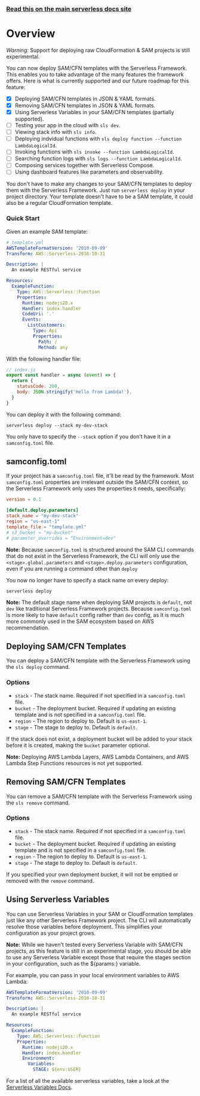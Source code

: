 <!--
title: Serverless Framework - Deploying SAM & CloudFormation Projects
menuText: Deploying SAM & CFN Projects
short_title: Deploying SAM & CloudFormation Projects
layout: Doc
-->

<!-- DOCS-SITE-LINK:START automatically generated  -->

### [Read this on the main serverless docs site](https://www.serverless.com/framework/docs/guides/sam/)

<!-- DOCS-SITE-LINK:END -->

# Overview

_Warning:_ Support for deploying raw CloudFormation & SAM projects is still experimental.

You can now deploy SAM/CFN templates with the Serverless Framework. This enables you to take advantage of the many features the framework offers. Here is what is currently supported and our future roadmap for this feature:

- [x] Deploying SAM/CFN templates in JSON & YAML formats.
- [x] Removing SAM/CFN templates in JSON & YAML formats.
- [x] Using Serverless Variables in your SAM/CFN templates (partially supported).
- [ ] Testing your app in the cloud with `sls dev`.
- [ ] Viewing stack info with `sls info`.
- [ ] Deploying indvidual functions with `sls deploy function --function LambdaLogicalId`.
- [ ] Invoking functions with `sls invoke --function LambdaLogicalId`.
- [ ] Searching function logs with `sls logs --function LambdaLogicalId`.
- [ ] Composing services together with Serverless Compose.
- [ ] Using dashboard features like parameters and observability.

You don't have to make any changes to your SAM/CFN templates to deploy them with the Serverless Framework. Just run `serverless deploy` in your project directory. Your template doesn't have to be a SAM template, it could also be a regular CloudFormation template.

### Quick Start

Given an example SAM template:

```yml
# template.yml
AWSTemplateFormatVersion: '2010-09-09'
Transform: AWS::Serverless-2016-10-31

Description: |
  An example RESTful service

Resources:
  ExampleFunction:
    Type: AWS::Serverless::Function
    Properties:
      Runtime: nodejs20.x
      Handler: index.handler
      CodeUri: '.'
      Events:
        ListCustomers:
          Type: Api
          Properties:
            Path: /
            Method: any
```

With the following handler file:

```js
// index.js
export const handler = async (event) => {
  return {
    statusCode: 200,
    body: JSON.stringify('Hello from Lambda!'),
  }
}
```

You can deploy it with the following command:

```
serverless deploy --stack my-dev-stack
```

You only have to specify the `--stack` option if you don't have it in a `samconfig.toml` file.

## samconfig.toml

If your project has a `samconfig.toml` file, it'll be read by the framework. Most `samconfig.toml` properties are irrelevant outside the SAM/CFN context, so the Serverless Framework only uses the properties it needs, specifically:

```toml
version = 0.1

[default.deploy.parameters]
stack_name = "my-dev-stack"
region = "us-east-1"
template_file = "template.yml"
# s3_bucket = "my-bucket"
# parameter_overrides = "Environment=dev"
```

**Note:** Because `samconfig.toml` is structured around the SAM CLI commands that do not exist in the Serverless Framework, the CLI will only use the `<stage>.global.parameters` and `<stage>.deploy.parameters` configuration, even if you are running a command other than `deploy`

You now no longer have to specify a stack name on every deploy:

```
serverless deploy
```

**Note:** The default stage name when deploying SAM projects is `default`, not `dev` like traditional Serverless Framework projects. Because `samconfig.toml` is more likely to have `default` config rather than `dev` config, as it is much more commonly used in the SAM ecosystem based on AWS recommendation.

## Deploying SAM/CFN Templates

You can deploy a SAM/CFN template with the Serverless Framework using the `sls deploy` command.

### Options

- `stack` - The stack name. Required if not specified in a `samconfig.toml` file.
- `bucket` - The deployment bucket. Required if updating an existing template and is not specified in a `samconfig.toml` file.
- `region` - The region to deploy to. Default is `us-east-1`.
- `stage` - The stage to deploy to. Default is `default`.

If the stack does not exist, a deployment bucket will be added to your stack before it is created, making the `bucket` parameter optional.

**Note:** Deploying AWS Lambda Layers, AWS Lambda Containers, and AWS Lambda Step Functions resources is not yet supported.

## Removing SAM/CFN Templates

You can remove a SAM/CFN template with the Serverless Framework using the `sls remove` command.

### Options

- `stack` - The stack name. Required if not specified in a `samconfig.toml` file.
- `bucket` - The deployment bucket. Required if updating an existing template and is not specified in a `samconfig.toml` file.
- `region` - The region to deploy to. Default is `us-east-1`.
- `stage` - The stage to deploy to. Default is `default`.

If you specified your own deployment bucket, it will not be emptied or removed with the `remove` command.

## Using Serverless Variables

You can use Serverless Variables in your SAM or CloudFormation templates just like any other Serverless Framework project. The CLI will automatically resolve those variables before deployment. This simplifies your configuration as your project grows.

**Note:** While we haven't tested every Serverless Variable with SAM/CFN projects, as this feature is still in an experimental stage, you should be able to use any Serverless Variable except those that require the stages section in your configuration, such as the ${params:} variable.

For example, you can pass in your local environment variables to AWS Lambda:

```yml
AWSTemplateFormatVersion: '2010-09-09'
Transform: AWS::Serverless-2016-10-31

Description: |
  An example RESTful service

Resources:
  ExampleFunction:
    Type: AWS::Serverless::Function
    Properties:
      Runtime: nodejs20.x
      Handler: index.handler
      Environment:
        Variables:
          STAGE: ${env:USER}
```

For a list of all the available serverless variables, take a look at the [Serverless Variables Docs](./variables/README.md).
